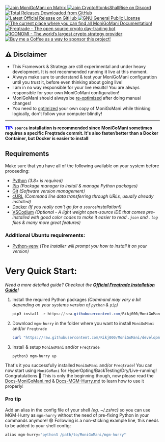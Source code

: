<p align="left">
    <a href="https://matrix.to/#/+moni-go-mani:matrix.org">
        <img src="https://img.shields.io/matrix/MoniGoMani-Testing:matrix.org?label=Matrix%20Community&logo=matrix" alt="Join MoniGoMani on Matrix">
    </a> <a href="https://discord.gg/xFZ9bB6vEz">
        <img src="https://img.shields.io/discord/819237123009150977?label=Discord%20Server&logo=discord" alt="Join CryptoStonksShallRise on Discord">
    </a> <a href="https://github.com/Rikj000/MoniGoMani/releases">
        <img src="https://img.shields.io/github/downloads/Rikj000/MoniGoMani/total?label=Total%20Downloads&logo=github" alt="Total Releases Downloaded from GitHub">
    </a> <a href="https://github.com/Rikj000/MoniGoMani/releases/latest">
        <img src="https://img.shields.io/github/v/release/Rikj000/MoniGoMani?include_prereleases&label=Latest%20Release&logo=github" alt="Latest Official Release on GitHub">
    </a> <a href="https://github.com/Rikj000/MoniGoMani/blob/main/LICENSE">
        <img src="https://img.shields.io/github/license/Rikj000/MoniGoMani?label=License&logo=gnu" alt="GNU General Public License">
    </a> <a href="https://github.com/Rikj000/MoniGoMani/wiki">
        <img src="https://img.shields.io/badge/Docs-MoniGoMani-blue?logo=libreoffice&logoColor=white" alt="The current place where you can find all MoniGoMani Documentation!">
    </a> <a href="https://www.freqtrade.io/en/latest/">
        <img src="https://img.shields.io/badge/Trading%20Bot-Freqtrade-blue?logo=probot&logoColor=white" alt="Freqtrade - The open source crypto day-trading bot">
    </a> <a href="https://www.iconomi.com/register?ref=JdFzz">
        <img src="https://img.shields.io/badge/Join-ICONOMI-blue?logo=bitcoin&logoColor=white" alt="ICONOMI - The world’s largest crypto strategy provider">
    </a> <a href="https://www.buymeacoffee.com/Rikj000">
        <img src="https://img.shields.io/badge/-Buy%20me%20a%20Coffee!-FFDD00?logo=buy-me-a-coffee&logoColor=black" alt="Buy me a Coffee as a way to sponsor this project!">
    </a>
</p>

## ⚠️ Disclaimer
 - This Framework & Strategy are still experimental and under heavy development. It is not recommended running it live at this moment.
 - Always make sure to understand & test your MoniGoMani configuration until you trust it, before even thinking about going live!
 - I am in no way responsible for your live results! You are always responsible for your own MoniGoMani configuration!
 - MoniGoMani should always be [re-optimized](https://github.com/Rikj000/MoniGoMani/blob/main/Documentation/Docs-MoniGoMani.md#how-to-optimize-monigomani) after doing manual changes!
 - You need to [optimized](https://github.com/Rikj000/MoniGoMani/blob/main/Documentation/Docs-MoniGoMani.md#how-to-optimize-monigomani) your own copy of MoniGoMani while thinking logically, don't follow your computer blindly!
<hr>
   
**<span style="color:blue">TIP:</span> `source` installation is recommended since MoniGoMani sometimes requires a specific Freqtrade commit. It's also faster/better than a Docker Container, but Docker is easier to install**   

## Requirements
Make sure that you have all of the following available on your system before proceeding:
- [Python](https://www.python.org/) *(3.8+ is required)*
- [Pip](https://pypi.org/project/pip/) *(Package manager to install & manage Python packages)*
- [Git](https://git-scm.com/downloads) *(Software version management)*
- [cURL](https://curl.se/) *(Command line data transferring through URLs, usually already installed)*
- [Docker](https://www.docker.com/get-started) *(If you really can't go for a `source`installation!)*
- [VSCodium](https://vscodium.com/) *(Optional - A light weight open-source IDE that comes pre-installed with good color codes to make it easier to read `.json` and `.log` files & many more great features)*

### Additional Ubuntu requirements:
- [Python-venv](https://pypi.org/project/virtualenv/) *(The installer will prompt you how to install it on your version)*

# Very Quick Start:
*Need a more detailed guide? Checkout the [**Official Freqtrade Installation Guide**](https://www.freqtrade.io/en/latest/installation/)!*    


1) Install the required Python packages
    *(Command may vary a bit depending on your systems version of `python` & `pip`)*
    ```powershell
    pip3 install -r https://raw.githubusercontent.com/Rikj000/MoniGoMani/development/requirements-mgm.txt
    ```
2) Download `mgm-hurry` in the folder where you want to install `MoniGoMani` and/or `Freqtrade`
    ```powershell
    curl "https://raw.githubusercontent.com/Rikj000/MoniGoMani/development/mgm-hurry" --output "mgm-hurry"
    ```
3) Install & setup `MoniGoMani` and/or `Freqtrade`
    ```powershell
    python3 mgm-hurry up
    ```

That's it you successfully installed `MoniGoMani` and/or `Freqtrade`!
You can now start using `MoniGoMani` for HyperOpting/BackTesting/Dry/Live-running! Congratulations :tada:
This is only the beginning though, now please read the [Docs-MoniGoMani.md](https://github.com/Rikj000/MoniGoMani/blob/development/Documentation/Docs-MoniGoMani.md) & [Docs-MGM-Hurry.md](https://github.com/Rikj000/MoniGoMani/blob/development/Documentation/Docs-MGM-Hurry.md) to learn how to use it properly!

### Pro tip
Add an alias in the config file of your shell *(eg. ~/.zshrc)* so you can use MGM-Hurry as `mgm-hurry` without the need of pre-fixing Python in your commands anymore! :smile:
Following is a non-sticking example line, this needs to be added to your shell config:
```powershell
alias mgm-hurry="python3 /path/to/MoniGoMani/mgm-hurry"
```